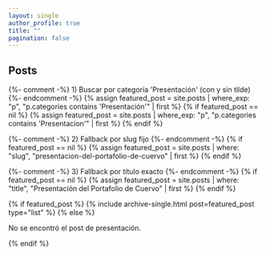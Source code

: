 ```yaml
---
layout: single
author_profile: true
title: ""
pagination: false
---
```


## Posts

{%- comment -%} 1) Buscar por categoría 'Presentación' (con y sin tilde) {%- endcomment -%}
{% assign featured_post = site.posts | where_exp: "p", "p.categories contains 'Presentación'" | first %}
{% if featured_post == nil %}
  {% assign featured_post = site.posts | where_exp: "p", "p.categories contains 'Presentacion'" | first %}
{% endif %}

{%- comment -%} 2) Fallback por slug fijo {%- endcomment -%}
{% if featured_post == nil %}
  {% assign featured_post = site.posts | where: "slug", "presentacion-del-portafolio-de-cuervo" | first %}
{% endif %}

{%- comment -%} 3) Fallback por título exacto {%- endcomment -%}
{% if featured_post == nil %}
  {% assign featured_post = site.posts | where: "title", "Presentación del Portafolio de Cuervo" | first %}
{% endif %}

{% if featured_post %}
  {% include archive-single.html post=featured_post type="list" %}
{% else %}
  <p>No se encontró el post de presentación.</p>
{% endif %}
